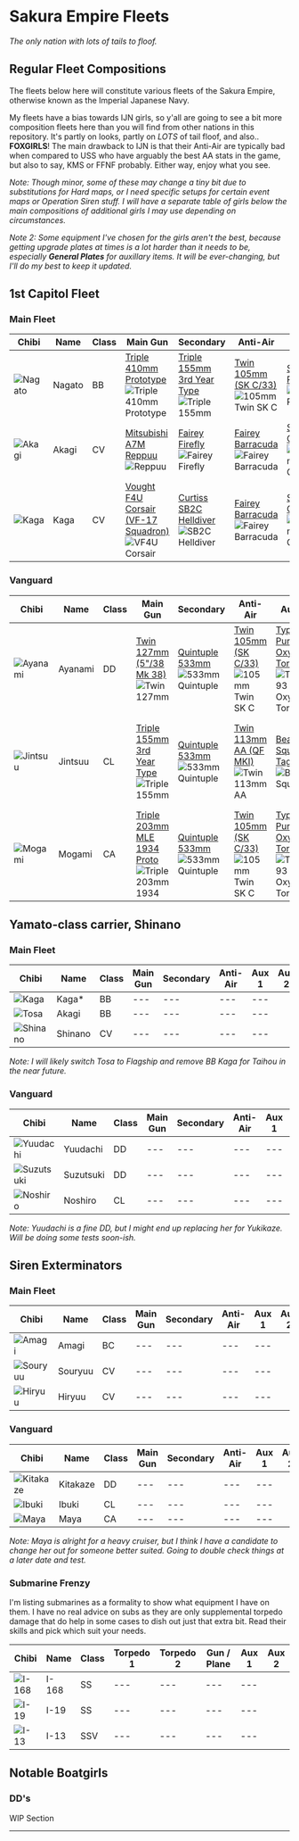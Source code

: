 # Sakura Empire Fleets
*The only nation with lots of tails to floof.*

## Regular Fleet Compositions
The fleets below here will constitute various fleets of the Sakura Empire, otherwise known as the Imperial Japanese Navy.

My fleets have a bias towards IJN girls, so y'all are going to see a bit more composition fleets here than you will find from other nations in this repository. It's partly on looks, partly on *LOTS* of tail floof, and also.. **FOXGIRLS**! The main drawback to IJN is that their Anti-Air are typically bad when compared to USS who have arguably the best AA stats in the game, but also to say, KMS or FFNF probably. Either way, enjoy what you see.

*Note: Though minor, some of these may change a tiny bit due to substitutions for Hard maps, or I need specific setups for certain event maps or Operation Siren stuff. I will have a separate table of girls below the main compositions of additional girls I may use depending on circumstances.*

*Note 2: Some equipment I've chosen for the girls aren't the best, because getting upgrade plates at times is a lot harder than it needs to be, especially **General Plates** for auxillary items. It will be ever-changing, but I'll do my best to keep it updated.*

## 1st Capitol Fleet
### Main Fleet

| Chibi | Name | Class | Main Gun | Secondary | Anti-Air | Aux 1 | Aux 2
| --- | --- | --- | --- | --- | --- | --- | --- |
| ![Nagato](/imgs/IJN/NagatoChibi.png) | Nagato | BB | [Triple 410mm Prototype][Triple 410mm Proto]<br />![Triple 410mm Prototype](/imgs/Equip/Guns/pr_410mm_triple_sr.png) | [Triple 155mm 3rd Year Type][Triple 155mm]<br />![Triple 155mm](/imgs/Equip/Guns/155mm_triple_sr.png) | [Twin 105mm (SK C/33)][Twin 105mm AA]<br />![105mm Twin SK C](/imgs/Equip/AntiAir/105mm_twin_skc_sr.png) | [SG Radar][SG Radar]<br />![SG Radar](/imgs/Equip/Auxillary/sg_radar.png) | [Autoloader][Autoloader]<br />![Autoloader](/imgs/Equip/Auxillary/autoloader.png) |
| ![Akagi](/imgs/IJN/AkagiChibi.png) | Akagi | CV | [Mitsubishi A7M Reppuu][Reppuu]<br />![Reppuu](/imgs/Equip/Aircraft/Fighters/a7m_reppuu.png) | [Fairey Firefly][Firefly]<br />![Fairey Firefly](/imgs/Equip/Aircraft/Dive/fairey_firefly.png) | [Fairey Barracuda][Barracuda]<br />![Fairey Barracuda](/imgs/Equip/Aircraft/Torp/barracuda_sr.png) | [Steam Catapult][Catapult]<br />![Steam Catapult](/imgs/Equip/Auxillary/steam_catapult_sr.png) | [Steam Catapult][Catapult]<br />![Steam Catapult](/imgs/Equip/Auxillary/steam_catapult_sr.png) |
| ![Kaga](/imgs/IJN/KagaChibi.png) | Kaga | CV | [Vought F4U Corsair (VF-17 Squadron)][VF4U]<br />![VF4U Corsair](/imgs/Equip/Aircraft/Fighters/vf4u_corsair_sr.png) | [Curtiss SB2C Helldiver][Helldiver]<br />![SB2C Helldiver](/imgs/Equip/Aircraft/Dive/helldiver_elite.png) | [Fairey Barracuda][Barracuda]<br />![Fairey Barracuda](/imgs/Equip/Aircraft/Torp/barracuda_sr.png) | [Steam Catapult][Catapult]<br />![Steam Catapult](/imgs/Equip/Auxillary/steam_catapult_sr.png) | [Steam Catapult][Catapult]<br />![Steam Catapult](/imgs/Equip/Auxillary/steam_catapult_sr.png) |

### Vanguard

| Chibi | Name | Class | Main Gun | Secondary | Anti-Air | Aux 1 | Aux 2
| --- | --- | --- | --- | --- | --- | --- | --- |
| ![Ayanami](/imgs/IJN/AyanamiKaiChibi.png) | Ayanami | DD | [Twin 127mm (5"/38 Mk 38)][Twin 127mm MK38]<br />![Twin 127mm](/imgs/Equip/Guns/127mm_twin_gun_sr.png) | [Quintuple 533mm][533mm Quint]<br />![533mm Quintuple](/imgs/Equip/Torps/533mm_quint_torp_sr.png) | [Twin 105mm (SK C/33)][Twin 105mm AA]<br />![105mm Twin SK C](/imgs/Equip/AntiAir/105mm_twin_skc_sr.png) | [Type 93 Pure Oxygen Torpedo][OxyTorp]<br />![Type 93 Oxygen Torpedo](/imgs/Equip/Auxillary/oxytorp_ur.png) | [Air Radar][Air Radar]<br /> ![Air Radar](/imgs/Equip/Auxillary/air_radar_elite.png) |
| ![Jintsuu](/imgs/IJN/JintsuuKaiChibi.png) | Jintsuu | CL | [Triple 155mm 3rd Year Type][Triple 155mm]<br />![Triple 155mm](/imgs/Equip/Guns/155mm_triple_sr.png) | [Quintuple 533mm][533mm Quint]<br />![533mm Quintuple](/imgs/Equip/Torps/533mm_quint_torp_sr.png) | [Twin 113mm AA (QF MKI)][Twin 113mm AA]<br />![Twin 113mm AA](/imgs/Equip/AntiAir/113mm_twin_qf_sr.png) | [Beaver Squad Tag](https://azurlane.koumakan.jp/Beaver_Squad_Tag)<br />![Beave Squad](/imgs/Equip/Auxillary/beaver_badge.png) | [Type 93 Pure Oxygen Torpedo][OxyTorp]<br />![Type 93 Oxygen Torpedo](/imgs/Equip/Auxillary/oxytorp_ur.png) |
| ![Mogami](/imgs/IJN/MogamiKaiChibi.png) | Mogami | CA | [Triple 203mm MLE 1934 Proto][Triple 203mm 1934]<br />![Triple 203mm 1934](/imgs/Equip/Guns/203mm_triple_mle1934_sr.png) | [Quintuple 533mm][533mm Quint]<br />![533mm Quintuple](/imgs/Equip/Torps/533mm_quint_torp_sr.png) | [Twin 105mm (SK C/33)][Twin 105mm AA]<br />![105mm Twin SK C](/imgs/Equip/AntiAir/105mm_twin_skc_sr.png) | [Type 93 Pure Oxygen Torpedo][OxyTorp]<br />![Type 93 Oxygen Torpedo](/imgs/Equip/Auxillary/oxytorp_ur.png) | [Improved Hydraulic Rudder][PR Rudder]<br />![PR Rudder](/imgs/Equip/Auxillary/pr_hydraulic_rudder_sr.png) |

## Yamato-class carrier, Shinano
### Main Fleet

| Chibi | Name | Class | Main Gun | Secondary | Anti-Air | Aux 1 | Aux 2
| --- | --- | --- | --- | --- | --- | --- | --- |
| ![Kaga](/imgs/IJN/KagaBBChibi.png) | Kaga\* | BB | --- | --- | --- | --- |
| ![Tosa](/imgs/IJN/TosaChibi.png) | Akagi | BB | --- | --- | --- | --- |
| ![Shinano](/imgs/IJN/ShinanoChibi.png) | Shinano | CV | --- | --- | --- | --- |

*Note: I will likely switch Tosa to Flagship and remove BB Kaga for Taihou in the near future.*

### Vanguard

| Chibi | Name | Class | Main Gun | Secondary | Anti-Air | Aux 1 | Aux 2
| --- | --- | --- | --- | --- | --- | --- | --- |
| ![Yuudachi](/imgs/IJN/YuudachiChibi.png) | Yuudachi | DD | --- | --- | --- | --- |
| ![Suzutsuki](/imgs/IJN/SuzutsukiChibi.png) | Suzutsuki | DD | --- | --- | --- | --- |
| ![Noshiro](/imgs/IJN/NoshiroChibi.png) | Noshiro | CL | --- | --- | --- | --- |

*Note: Yuudachi is a fine DD, but I might end up replacing her for Yukikaze. Will be doing some tests soon-ish.*

## Siren Exterminators
### Main Fleet

| Chibi | Name | Class | Main Gun | Secondary | Anti-Air | Aux 1 | Aux 2
| --- | --- | --- | --- | --- | --- | --- | --- |
| ![Amagi](/imgs/IJN/AmagiChibi.png) | Amagi | BC | --- | --- | --- | --- |
| ![Souryuu](/imgs/IJN/SouryuuKaiChibi.png) | Souryuu | CV | --- | --- | --- | --- |
| ![Hiryuu](/imgs/IJN/HiryuuKaiChibi.png) | Hiryuu | CV | --- | --- | --- | --- |

### Vanguard

| Chibi | Name | Class | Main Gun | Secondary | Anti-Air | Aux 1 | Aux 2
| --- | --- | --- | --- | --- | --- | --- | --- |
| ![Kitakaze](/imgs/IJN/KitakazeChibi.png) | Kitakaze | DD | --- | --- | --- | --- |
| ![Ibuki](/imgs/IJN/IbukiChibi.png) | Ibuki | CL | --- | --- | --- | --- |
| ![Maya](/imgs/IJN/MayaChibi.png) | Maya | CA | --- | --- | --- | --- |

*Note: Maya is alright for a heavy cruiser, but I think I have a candidate to change her out for someone better suited. Going to double check things at a later date and test.*

### Submarine Frenzy

I'm listing submarines as a formality to show what equipment I have on them. I have no real advice on subs as they are only supplemental torpedo damage that do help in some cases to dish out just that extra bit. Read their skills and pick which suit your needs.

| Chibi | Name | Class | Torpedo 1 | Torpedo 2 | Gun / Plane | Aux 1 | Aux 2
| --- | --- | --- | --- | --- | --- | --- | --- |
| ![I-168](/imgs/IJN/I-168Chibi.png) | I-168 | SS | --- | --- | --- | --- |
| ![I-19](/imgs/IJN/I-19Chibi.png) | I-19 | SS | --- | --- | --- | --- |
| ![I-13](/imgs/IJN/I-13Chibi.png) | I-13 | SSV | --- | --- | --- | --- |

## Notable Boatgirls
### DD's

WIP Section

---

[Twin 127mm MK38]: https://azurlane.koumakan.jp/Twin_127mm_(5%22/38_Mk_38)#Type_3
[533mm Quint]: https://azurlane.koumakan.jp/533mm_Quintuple_Torpedo_Mount#Type_3
[Twin 105mm AA]: https://azurlane.koumakan.jp/Twin_105mm_AA_(SK_C/33)#Type_3
[OxyTorp]: https://azurlane.koumakan.jp/Type_93_Pure_Oxygen_Torpedo#Type_3
[Air Radar]: https://azurlane.koumakan.jp/Air_Radar#Type_3
[Triple 155mm]: https://azurlane.koumakan.jp/Triple_155mm_(3rd_Year_Type)#Type_3
[Twin 113mm AA]: https://azurlane.koumakan.jp/Twin_113mm_AA_(QF_Mark_I)#Type_3
[Triple 203mm 1934]: https://azurlane.koumakan.jp/Triple_203mm_(Mle_1934_Prototype)
[PR Rudder]: https://azurlane.koumakan.jp/Improved_Hydraulic_Rudder
[Triple 410mm Proto]: https://azurlane.koumakan.jp/Triple_410mm_(10th_Year_Type_Prototype)
[SG Radar]: https://azurlane.koumakan.jp/SG_Radar#Type_3
[Autoloader]: https://azurlane.koumakan.jp/Autoloader#Type_3
[Reppuu]: https://azurlane.koumakan.jp/Mitsubishi_A7M_Reppuu#Type_3
[Firefly]: https://azurlane.koumakan.jp/Fairey_Firefly
[Barracuda]: https://azurlane.koumakan.jp/Fairey_Barracuda#Type_3
[Catapult]: https://azurlane.koumakan.jp/Steam_Catapult#Type_3
[VF4U]: https://azurlane.koumakan.jp/Vought_F4U_Corsair_(VF-17_Squadron)
[Helldiver]: https://azurlane.koumakan.jp/Curtiss_SB2C_Helldiver#Type_3
[PR Helldiver]: https://azurlane.koumakan.jp/Curtiss_XSB3C_(Experimental)
